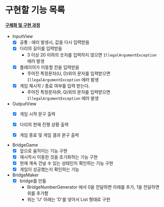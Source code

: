 # 구현할 기능 목록

#### [구체화 및 구현 과정](./PROCESS.md)

- InputView
  - [x] 공통 : 에러 발생시, 값을 다시 입력받음
  - [x] 다리의 길이를 입력받음
      - 3 이상 20 이하의 숫자를 입력하지 않으면 `IllegalArgumentException` 에러 발생
  - [x] 플레이어가 이동할 칸을 입력받음
      - 주어진 특정문자(U, D)외의 문자를 입력받으면 `IllegalArgumentException` 에러 발생
  - [x] 게임 재시작 / 종료 여부를 입력 받는다.
      - 주어진 특정문자(R, Q)외의 문자를 입력받으면 `IllegalArgumentException` 에러 발생
  
- OutputView
  - [x] 게임 시작 문구 출력
  - [x] 다리의 현재 진행 상황 출력
  - [x] 게임 종료 및 게임 결과 문구 출력


- BridgeGame
    - [x] 앞으로 움직이는 기능 구현
    - [x] 재시작시 이동한 것을 초기화하는 기능 구현
    - [x] 현재 계속 건널 수 있는 상태인지 확인하는 기능 구현
    - [x] 게임이 성공했는지 확인하는 기능
- BridgeMaker
    - [x] bridge를 만듦
      - BridgeNumberGenerator 에서 0을 전달하면 아래를 추가, 1을 전달하면 위를 추가함
      - 위는 'U' 아래는 'D'를 넣어서 List<String> 형태로 구현